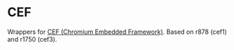 CEF
===

Wrappers for [CEF (Chromium Embedded Framework)](http://code.google.com/p/chromiumembedded/).
Based on r878 (cef1) and r1750 (cef3).